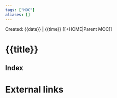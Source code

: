 ```yaml
---
tags: ["MOC"]
aliases: []
---
```

Created: {{date}} | {{time}}
[[+HOME|Parent MOC]]
# {{title}}

## Index

# External links